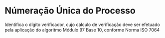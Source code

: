 # Númeração Única do Processo

Identifica o dígito verificador, cujo cálculo de verificação deve ser efetuado pela aplicação do algoritmo Módulo 97 Base 10, conforme Norma ISO 7064

